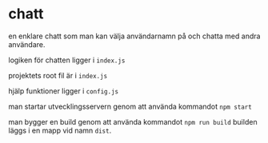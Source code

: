 # chatt 

en enklare chatt som man kan välja användarnamn på och chatta med andra användare. 

logiken för chatten ligger i `index.js`

projektets root fil är i `index.js`

hjälp funktioner ligger i `config.js`

man startar utvecklingsservern genom att använda kommandot `npm start`

man bygger en build genom att använda kommandot `npm run build` builden läggs i en mapp vid namn `dist`. 